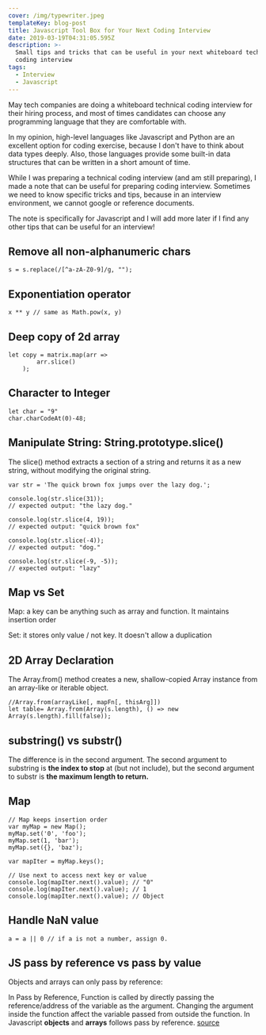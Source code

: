 ```yaml
---
cover: /img/typewriter.jpeg
templateKey: blog-post
title: Javascript Tool Box for Your Next Coding Interview
date: 2019-03-19T04:31:05.595Z
description: >-
  Small tips and tricks that can be useful in your next whiteboard technical
  coding interview
tags:
  - Interview
  - Javascript
---
```

May tech companies are doing a whiteboard technical coding interview for their hiring process, and most of times candidates can choose any programming language that they are comfortable with. 

In my opinion, high-level languages like Javascript and Python are an excellent option for coding exercise, because I don't have to think about data types deeply. Also, those languages provide some built-in data structures that can be written in a short amount of time. 

While I was preparing a technical coding interview (and am still preparing), I made a note that can be useful for preparing coding interview. Sometimes we need to know specific tricks and tips, because in an interview environment, we cannot google or reference documents. 

The note is specifically for Javascript and I will add more later if I find any other tips that can be useful for an interview!



## Remove all non-alphanumeric chars

    s = s.replace(/[^a-zA-Z0-9]/g, "");

## Exponentiation operator

    x ** y // same as Math.pow(x, y)

## Deep copy of 2d array

    let copy = matrix.map(arr => 
            arr.slice()
        );

## Character to Integer 

    let char = "9"
    char.charCodeAt(0)-48;

## Manipulate String: String.prototype.slice()

The slice() method extracts a section of a string and returns it as a new string, without modifying the original string.

    var str = 'The quick brown fox jumps over the lazy dog.';
    
    console.log(str.slice(31));
    // expected output: "the lazy dog."
    
    console.log(str.slice(4, 19));
    // expected output: "quick brown fox"
    
    console.log(str.slice(-4));
    // expected output: "dog."
    
    console.log(str.slice(-9, -5));
    // expected output: "lazy"

## Map vs Set

Map: a key can be anything such as array and function. It maintains insertion order

Set: it stores only value / not key. It doesn't allow a duplication

## 2D Array Declaration

The Array.from() method creates a new, shallow-copied Array instance from an array-like or iterable object.

    //Array.from(arrayLike[, mapFn[, thisArg]])
    let table= Array.from(Array(s.length), () => new Array(s.length).fill(false));

## substring() vs substr()

The difference is in the second argument. The second argument to substring is **the index to stop** at (but not include), but the second argument to substr is **the maximum length to return.**

## Map 

    // Map keeps insertion order
    var myMap = new Map();
    myMap.set('0', 'foo');
    myMap.set(1, 'bar');
    myMap.set({}, 'baz');
    
    var mapIter = myMap.keys();
    
    // Use next to access next key or value 
    console.log(mapIter.next().value); // "0"
    console.log(mapIter.next().value); // 1
    console.log(mapIter.next().value); // Object


## Handle NaN value

```
a = a || 0 // if a is not a number, assign 0.
```

## JS pass by reference vs pass by value

Objects and arrays can only pass by reference: 

In Pass by Reference, Function is called by directly passing the reference/address of the variable as the argument. Changing the argument inside the function affect the variable passed from outside the function. In Javascript **objects** and **arrays** follows pass by reference.
[source](https://medium.com/nodesimplified/javascript-pass-by-value-and-pass-by-reference-in-javascript-fcf10305aa9c)
